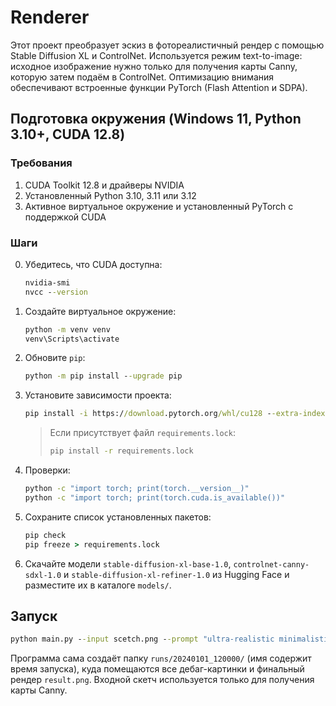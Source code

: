 # Renderer

Этот проект преобразует эскиз в фотореалистичный рендер с помощью Stable Diffusion XL и ControlNet.
Используется режим text-to-image: исходное изображение нужно только для получения карты Canny,
которую затем подаём в ControlNet.
Оптимизацию внимания обеспечивают встроенные функции PyTorch (Flash Attention и SDPA).

## Подготовка окружения (Windows 11, Python 3.10+, CUDA 12.8)

### Требования
1. CUDA Toolkit 12.8 и драйверы NVIDIA
2. Установленный Python 3.10, 3.11 или 3.12
3. Активное виртуальное окружение и установленный PyTorch с поддержкой CUDA

### Шаги
0. Убедитесь, что CUDA доступна:
   ```cmd
   nvidia-smi
   nvcc --version
   ```
1. Создайте виртуальное окружение:
   ```cmd
   python -m venv venv
   venv\Scripts\activate
   ```
2. Обновите `pip`:
   ```cmd
   python -m pip install --upgrade pip
   ```
3. Установите зависимости проекта:
   ```cmd
   pip install -i https://download.pytorch.org/whl/cu128 --extra-index-url https://pypi.org/simple -r requirements.txt
   ```
   >Если присутствует файл `requirements.lock`:
   >```cmd
   >pip install -r requirements.lock
   >```
4. Проверки:
   ```cmd
   python -c "import torch; print(torch.__version__)"
   python -c "import torch; print(torch.cuda.is_available())"
   ```
5. Сохраните список установленных пакетов:
   ```cmd
   pip check
   pip freeze > requirements.lock
   ```
6. Скачайте модели `stable-diffusion-xl-base-1.0`, `controlnet-canny-sdxl-1.0` и `stable-diffusion-xl-refiner-1.0` из Hugging Face и разместите их в каталоге `models/`.

## Запуск
```cmd
python main.py --input scetch.png --prompt "ultra-realistic minimalistic modern house, white concrete, large glass walls, clean smooth surfaces, evening golden hour lighting, photorealistic rendering, sharp lines, open plan, panoramic windows, architectural visualization, 8k, lawn, realistic grass, octane render, soft natural shadows, exterior, no people, no watermark, no text, high detail, crisp, elegant, beautiful"
```
Программа сама создаёт папку `runs/20240101_120000/` (имя содержит время запуска),
куда помещаются все дебаг-картинки и финальный рендер `result.png`. Входной скетч
используется только для получения карты Canny.
